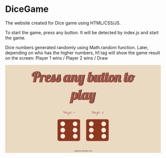 # DiceGame
The website created for Dice game using HTML/CSS/JS. 




To start the game, press any button. It will be detected by index.js and start the game. 



Dice numbers generated randomly using Math.random function. Later, depending on who has the higher numbers, h1 tag will show the game result on the screen:
Player 1 wins / Player 2 wins / Draw

![Picture!](readMe-img/readMe-image.png)
